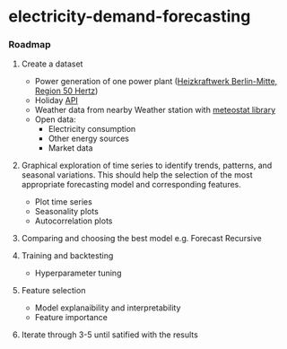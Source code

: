 # electricity-demand-forecasting
### Roadmap
1. Create a dataset 
    - Power generation of one power plant ([Heizkraftwerk Berlin-Mitte, Region 50 Hertz](https://www.smard.de/home/ueberblick#!?mapAttributes=%7B%22state%22:%22plant%22,%22plantState%22:%22split%22,%22date%22:1761897600000,%22resolution%22:%22hour%22%7D&filterAttributes=%7B%22company%22:%22%22,%22region%22:%22%22,%22resource%22:%22%22,%22searchText%22:%22%22,%22state%22:%22%22,%22network%22:%22%22,%22commissioning%22:%5B1900,2025%5D,%22power%22:%5B0,3000%5D,%22radius%22:100,%22placeId%22:null,%22zoom%22:11,%22center%22:%5B52.47519539082483,13.448862944133161%5D,%22plant%22:%22KW-Name.Heizkraftwerk%20Berlin%20Mitte%22%7D))
    - Holiday [API](https://digidates.de/api/v1/germanpublicholidays?year={year}&region=de-be)
    - Weather data from nearby Weather station with [meteostat library](https://dev.meteostat.net/python/)
    - Open data:
        - Electricity consumption
        - Other energy sources
        - Market data

2. Graphical exploration of time series to identify trends, patterns, and seasonal variations. This should help the selection of the most appropriate forecasting model and corresponding features.
    - Plot time series
    - Seasonality plots
    - Autocorrelation plots

3. Comparing and choosing the best model e.g. Forecast Recursive

4. Training and backtesting
    - Hyperparameter tuning

5. Feature selection
    - Model explanaibility and interpretability
    - Feature importance

6. Iterate through 3-5 until satified with the results


